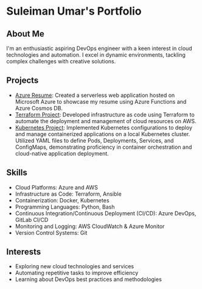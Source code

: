 # Suleiman Umar's Portfolio

## About Me
I'm an enthusiastic aspiring DevOps engineer with a keen interest in cloud technologies and automation. I excel in dynamic environments, tackling complex challenges with creative solutions.

## Projects
- [Azure Resume](https://github.com/SuleimanUmar/azure-resume): Created a serverless web application hosted on Microsoft Azure to showcase my resume using Azure Functions and Azure Cosmos DB.
- [Terraform Project](https://github.com/SuleimanUmar/aws-sumar-terrafrom): Developed infrastructure as code using Terraform to automate the deployment and management of cloud resources on AWS.
- [Kubernetes Project](https://github.com/SuleimanUmar/minikube-demo): Implemented Kubernetes configurations to deploy and manage containerized applications on a local Kubernetes cluster. Utilized YAML files to define Pods, Deployments, Services, and ConfigMaps, demonstrating proficiency in container orchestration and cloud-native application deployment.

## Skills
- Cloud Platforms: Azure and AWS
- Infrastructure as Code: Terraform, Ansible
- Containerization: Docker, Kubernetes
- Programming Languages: Python, Bash
- Continuous Integration/Continuous Deployment (CI/CD): Azure DevOps, GitLab CI/CD
- Monitoring and Logging: AWS CloudWatch & Azure Monitor
- Version Control Systems: Git

## Interests
- Exploring new cloud technologies and services
- Automating repetitive tasks to improve efficiency
- Learning about DevOps best practices and methodologies
